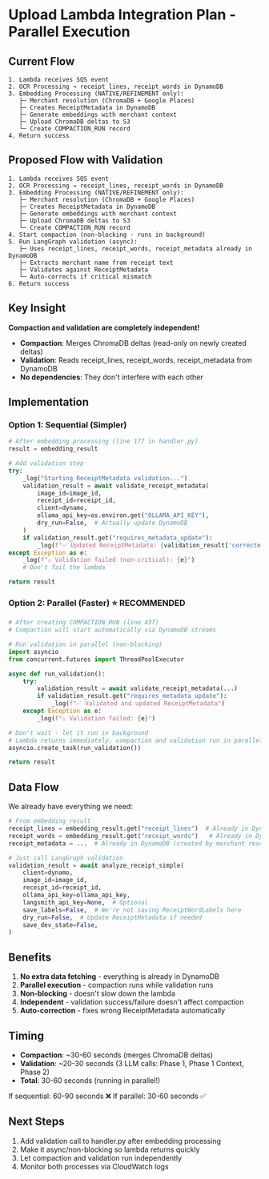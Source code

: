 # Upload Lambda Integration Plan - Parallel Execution

## Current Flow

```
1. Lambda receives SQS event
2. OCR Processing → receipt_lines, receipt_words in DynamoDB
3. Embedding Processing (NATIVE/REFINEMENT only):
   ├─ Merchant resolution (ChromaDB + Google Places)
   ├─ Creates ReceiptMetadata in DynamoDB
   ├─ Generate embeddings with merchant context
   ├─ Upload ChromaDB deltas to S3
   └─ Create COMPACTION_RUN record
4. Return success
```

## Proposed Flow with Validation

```
1. Lambda receives SQS event
2. OCR Processing → receipt_lines, receipt_words in DynamoDB
3. Embedding Processing (NATIVE/REFINEMENT only):
   ├─ Merchant resolution (ChromaDB + Google Places)
   ├─ Creates ReceiptMetadata in DynamoDB
   ├─ Generate embeddings with merchant context
   ├─ Upload ChromaDB deltas to S3
   └─ Create COMPACTION_RUN record
4. Start compaction (non-blocking - runs in background)
5. Run LangGraph validation (async):
   ├─ Uses receipt_lines, receipt_words, receipt_metadata already in DynamoDB
   ├─ Extracts merchant name from receipt text
   ├─ Validates against ReceiptMetadata
   └─ Auto-corrects if critical mismatch
6. Return success
```

## Key Insight

**Compaction and validation are completely independent!**

- **Compaction**: Merges ChromaDB deltas (read-only on newly created deltas)
- **Validation**: Reads receipt_lines, receipt_words, receipt_metadata from DynamoDB
- **No dependencies**: They don't interfere with each other

## Implementation

### Option 1: Sequential (Simpler)
```python
# After embedding processing (line 177 in handler.py)
result = embedding_result

# Add validation step
try:
    _log("Starting ReceiptMetadata validation...")
    validation_result = await validate_receipt_metadata(
        image_id=image_id,
        receipt_id=receipt_id,
        client=dynamo,
        ollama_api_key=os.environ.get("OLLAMA_API_KEY"),
        dry_run=False,  # Actually update DynamoDB
    )
    if validation_result.get("requires_metadata_update"):
        _log(f"✅ Updated ReceiptMetadata: {validation_result['corrected_merchant_name']}")
except Exception as e:
    _log(f"⚠️ Validation failed (non-critical): {e}")
    # Don't fail the lambda

return result
```

### Option 2: Parallel (Faster) ⭐ RECOMMENDED
```python
# After creating COMPACTION_RUN (line 437)
# Compaction will start automatically via DynamoDB streams

# Run validation in parallel (non-blocking)
import asyncio
from concurrent.futures import ThreadPoolExecutor

async def run_validation():
    try:
        validation_result = await validate_receipt_metadata(...)
        if validation_result.get("requires_metadata_update"):
            _log(f"✅ Validated and updated ReceiptMetadata")
    except Exception as e:
        _log(f"⚠️ Validation failed: {e}")

# Don't wait - let it run in background
# Lambda returns immediately, compaction and validation run in parallel
asyncio.create_task(run_validation())

return result
```

## Data Flow

We already have everything we need:

```python
# From embedding_result
receipt_lines = embedding_result.get("receipt_lines")  # Already in DynamoDB
receipt_words = embedding_result.get("receipt_words")   # Already in DynamoDB
receipt_metadata = ...  # Already in DynamoDB (created by merchant resolution)

# Just call LangGraph validation
validation_result = await analyze_receipt_simple(
    client=dynamo,
    image_id=image_id,
    receipt_id=receipt_id,
    ollama_api_key=ollama_api_key,
    langsmith_api_key=None,  # Optional
    save_labels=False,  # We're not saving ReceiptWordLabels here
    dry_run=False,  # Update ReceiptMetadata if needed
    save_dev_state=False,
)
```

## Benefits

1. **No extra data fetching** - everything is already in DynamoDB
2. **Parallel execution** - compaction runs while validation runs
3. **Non-blocking** - doesn't slow down the lambda
4. **Independent** - validation success/failure doesn't affect compaction
5. **Auto-correction** - fixes wrong ReceiptMetadata automatically

## Timing

- **Compaction**: ~30-60 seconds (merges ChromaDB deltas)
- **Validation**: ~20-30 seconds (3 LLM calls: Phase 1, Phase 1 Context, Phase 2)
- **Total**: 30-60 seconds (running in parallel!)

If sequential: 60-90 seconds ❌
If parallel: 30-60 seconds ✅

## Next Steps

1. Add validation call to handler.py after embedding processing
2. Make it async/non-blocking so lambda returns quickly
3. Let compaction and validation run independently
4. Monitor both processes via CloudWatch logs

